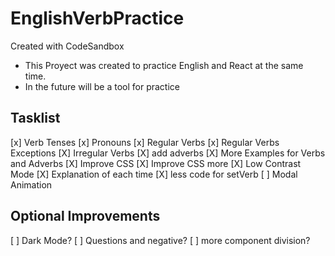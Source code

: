 # EnglishVerbPractice

Created with CodeSandbox

- This Proyect was created to practice English and React at the same time.
- In the future will be a tool for practice

## Tasklist

[x] Verb Tenses
[x] Pronouns
[x] Regular Verbs
[x] Regular Verbs Exceptions
[X] Irregular Verbs
[X] add adverbs
[X] More Examples for Verbs and Adverbs
[X] Improve CSS
[X] Improve CSS more
[X] Low Contrast Mode
[X] Explanation of each time
[X] less code for setVerb
[ ] Modal Animation

## Optional Improvements

[ ] Dark Mode?
[ ] Questions and negative?
[ ] more component division?
